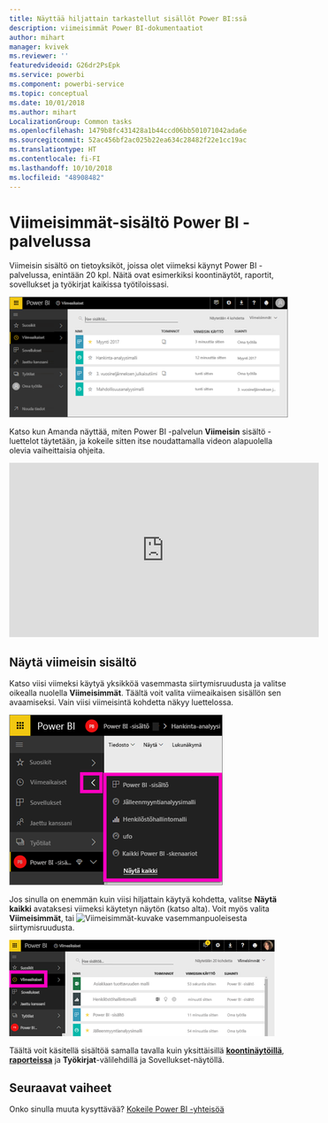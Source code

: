 ```yaml
---
title: Näyttää hiljattain tarkastellut sisällöt Power BI:ssä
description: viimeisimmät Power BI-dokumentaatiot
author: mihart
manager: kvivek
ms.reviewer: ''
featuredvideoid: G26dr2PsEpk
ms.service: powerbi
ms.component: powerbi-service
ms.topic: conceptual
ms.date: 10/01/2018
ms.author: mihart
LocalizationGroup: Common tasks
ms.openlocfilehash: 1479b8fc431428a1b44ccd06bb501071042ada6e
ms.sourcegitcommit: 52ac456bf2ac025b22ea634c28482f22e1cc19ac
ms.translationtype: HT
ms.contentlocale: fi-FI
ms.lasthandoff: 10/10/2018
ms.locfileid: "48908482"
---
```

# <a name="recent-content-in-power-bi-service"></a>**Viimeisimmät**-sisältö Power BI -palvelussa
Viimeisin sisältö on tietoyksiköt, joissa olet viimeksi käynyt Power BI -palvelussa, enintään 20 kpl.  Näitä ovat esimerkiksi koontinäytöt, raportit, sovellukset ja työkirjat kaikissa työtiloissasi.

![Viimeisin sisältö -ikkuna](./media/end-user-recent/power-bi-recent-screen.png)

Katso kun Amanda näyttää, miten Power BI -palvelun **Viimeisin** sisältö -luettelot täytetään, ja kokeile sitten itse noudattamalla videon alapuolella olevia vaiheittaisia ohjeita.

<iframe width="560" height="315" src="https://www.youtube.com/embed/G26dr2PsEpk" frameborder="0" allowfullscreen></iframe>

## <a name="display-recent-content"></a>Näytä viimeisin sisältö
Katso viisi viimeksi käytyä yksikköä vasemmasta siirtymisruudusta ja valitse oikealla nuolella **Viimeisimmät**.  Täältä voit valita viimeaikaisen sisällön sen avaamiseksi. Vain viisi viimeisintä kohdetta näkyy luettelossa.

![Viimeisin sisältö -avauspainike](./media/end-user-recent/power-bi-recent-flyout-new.png)

Jos sinulla on enemmän kuin viisi hiljattain käytyä kohdetta, valitse **Näytä kaikki** avataksesi viimeksi käytetyn näytön (katso alta). Voit myös valita **Viimeisimmät**, tai ![Viimeisimmät-kuvake](./media/end-user-recent/power-bi-recent-icon.png) vasemmanpuoleisesta siirtymisruudusta.

![näytä kaikki viimeisin sisältö](./media/end-user-recent/power-bi-recent-list.png)

Täältä voit käsitellä sisältöä samalla tavalla kuin yksittäisillä [**koontinäytöillä**](end-user-dashboards.md), [**raporteissa**](end-user-reports.md) ja **Työkirjat**-välilehdillä ja Sovellukset<!--[**Apps**](end-user-apps.md)-->-näytöllä.

## <a name="next-steps"></a>Seuraavat vaiheet
<!--[Power BI service Apps](end-user-apps.md)-->

Onko sinulla muuta kysyttävää? [Kokeile Power BI -yhteisöä](http://community.powerbi.com/)

